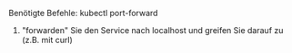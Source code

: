 Benötigte Befehle: kubectl port-forward

1. "forwarden" Sie den Service nach localhost und greifen Sie darauf zu (z.B. mit curl)
